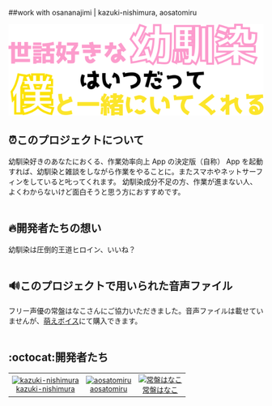 ##work with osananajimi | kazuki-nishimura, aosatomiru

<div align="center">
  <img src="UI/images/logos/title.png" alt="" title="タイトルロゴ">
</div>

##

## :alarm_clock:このプロジェクトについて

幼馴染好きのあなたにおくる、作業効率向上 App の決定版（自称）
App を起動すれば、幼馴染と雑談をしながら作業をやることに。またスマホやネットサーフィンをしていると𠮟ってくれます。
幼馴染成分不足の方、作業が進まない人、よくわからないけど面白そうと思う方におすすめです。<br><br>


## 🔥開発者たちの想い

幼馴染は圧倒的王道ヒロイン、いいね？<br><br>


## 🔊このプロジェクトで用いられた音声ファイル

フリー声優の常盤はなこさんにご協力いただきました。音声ファイルは載せていませんが、<a href="http://www.moe-v.net/shop_detail.php?id=26021">萌えボイス</a>にて購入できます。<br><br>


## :octocat:開発者たち

<table>
  <tr>
    <td align="center">
      <a href="https://github.com/kazuki-nishimura">
        <img src="https://avatars.githubusercontent.com/u/71303399?s=60&v=4" width="120px;" alt="kazuki-nishimura"/><br>
      </a>
      <a href="https://github.com/kazuki-nishimura">kazuki-nishimura</a>
    </td>
    <td align="center">
      <a href="https://github.com/aosatomiru">
        <img src="https://avatars.githubusercontent.com/u/84919710?s=80&v=4" width="120px;" alt="aosatomiru"/><br>
      </a>
      <a href="https://github.com/aosatomiru">aosatomiru</a>
    </td>
    <td align="center">
      <a href="https://twitter.com/87_tkw">
        <img src="https://pbs.twimg.com/profile_images/1313775182130016257/-z6mhrQ2_400x400.jpg" width="120px;" alt="常盤はなこ"/><br>
      </a>
      <a href="https://twitter.com/87_tkw">常盤はなこ</a>
    </td>
  </tr>
</table>

